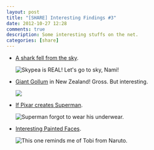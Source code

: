 ```yaml
---
layout: post
title: "[SHARE] Interesting Findings #3"
date: 2012-10-27 12:28
comments: true
description: Some interesting stuffs on the net.
categories: [share]
---
```

* [A shark fell from the sky](http://www.geekologie.com/2012/10/shark-falls-from-sky-onto-golf-course-re.php). 

	![Skypea is REAL! Let's go to sky, Nami!](http://www.geekologie.com/2012/10/26/sharks-from-heaven.jpg)
	
	<!-- more -->

*  [Giant Gollum](http://www.geekologie.com/2012/10/new-zealand-airport-gets-giant-fishing-g.php) in New Zealand! Gross. But interesting.

	![](http://www.geekologie.com/2012/10/26/giant-gollum-1.jpg)

*  [If Pixar creates Superman](http://geektyrant.com/news/2012/10/26/man-of-steel-pixar-style.html).

	![Superman forgot to wear his underwear.](http://geektyrant.com/storage/0999-post-images/manofsteelcg1022929126.jpeg?__SQUARESPACE_CACHEVERSION=1351274366987)

*  [Interesting Painted Faces](http://laughingsquid.com/weird-beauty-photos-of-faces-painted-in-bold-black-white-designs/).

	![This one reminds me of Tobi from Naruto.](http://laughingsquid.com/wp-content/uploads/332.jpg)